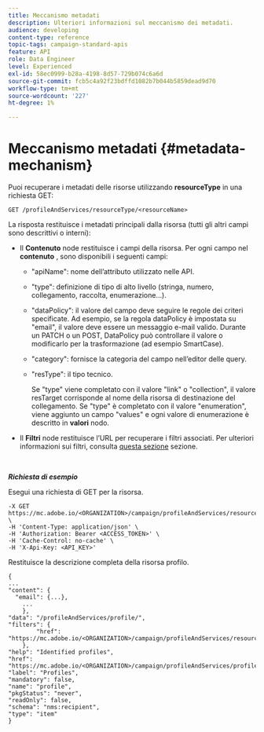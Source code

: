 ```yaml
---
title: Meccanismo metadati
description: Ulteriori informazioni sul meccanismo dei metadati.
audience: developing
content-type: reference
topic-tags: campaign-standard-apis
feature: API
role: Data Engineer
level: Experienced
exl-id: 58ec0999-b28a-4198-8d57-729b074c6a6d
source-git-commit: fcb5c4a92f23bdffd1082b7b044b5859dead9d70
workflow-type: tm+mt
source-wordcount: '227'
ht-degree: 1%

---
```


# Meccanismo metadati {#metadata-mechanism}

Puoi recuperare i metadati delle risorse utilizzando **resourceType** in una richiesta GET:

`GET /profileAndServices/resourceType/<resourceName>`

La risposta restituisce i metadati principali dalla risorsa (tutti gli altri campi sono descrittivi o interni):

* Il **Contenuto** node restituisce i campi della risorsa. Per ogni campo nel **contenuto** , sono disponibili i seguenti campi:

   * &quot;apiName&quot;: nome dell’attributo utilizzato nelle API.
   * &quot;type&quot;: definizione di tipo di alto livello (stringa, numero, collegamento, raccolta, enumerazione...).
   * &quot;dataPolicy&quot;: il valore del campo deve seguire le regole dei criteri specificate. Ad esempio, se la regola dataPolicy è impostata su &quot;email&quot;, il valore deve essere un messaggio e-mail valido. Durante un PATCH o un POST, DataPolicy può controllare il valore o modificarlo per la trasformazione (ad esempio SmartCase).
   * &quot;category&quot;: fornisce la categoria del campo nell’editor delle query.
   * &quot;resType&quot;: il tipo tecnico.

      Se &quot;type&quot; viene completato con il valore &quot;link&quot; o &quot;collection&quot;, il valore resTarget corrisponde al nome della risorsa di destinazione del collegamento.
Se &quot;type&quot; è completato con il valore &quot;enumeration&quot;, viene aggiunto un campo &quot;values&quot; e ogni valore di enumerazione è descritto in **valori** nodo.

* Il **Filtri** node restituisce l’URL per recuperare i filtri associati. Per ulteriori informazioni sui filtri, consulta [questa sezione](../../api/using/filtering.md) sezione.

<!-- créer une section au même niveau sur les liens -->
<!-- dans l'exemple: birthdate, email +  mettre 2 liens : un de type 1-1 , 1-N
si on prend l'exemple de l'org unit, on aura un bon exemple lien -->
<!-- plus reparler du node Data -->

<br/>

***Richiesta di esempio***

Esegui una richiesta di GET per la risorsa.

```
-X GET https://mc.adobe.io/<ORGANIZATION>/campaign/profileAndServices/resourceType/profile \
-H 'Content-Type: application/json' \
-H 'Authorization: Bearer <ACCESS_TOKEN>' \
-H 'Cache-Control: no-cache' \
-H 'X-Api-Key: <API_KEY>'
```

Restituisce la descrizione completa della risorsa profilo.

```
{
...
"content": {
  "email": {...},
    ...
    },
"data": "/profileAndServices/profile/",
"filters": {
        "href": "https://mc.adobe.io/<ORGANIZATION>/campaign/profileAndServices/resourceType/<PKEY>"
    },
"help": "Identified profiles",
"href": "https://mc.adobe.io/<ORGANIZATION>/campaign/profileAndServices/profile/metadata",
"label": "Profiles",
"mandatory": false,
"name": "profile",
"pkgStatus": "never",
"readOnly": false,
"schema": "nms:recipient",
"type": "item"
}
```
